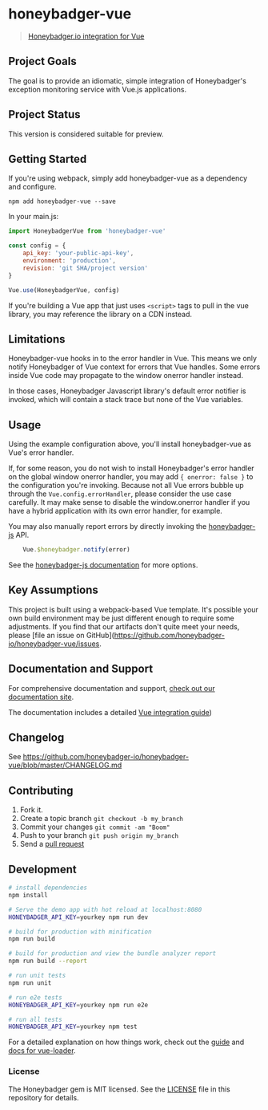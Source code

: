 # honeybadger-vue

> [Honeybadger.io integration for Vue](https://www.honeybadger.io/for/javascript/?utm_source=github&utm_medium=readme&utm_campaign=vue&utm_content=Honeybadger+integration+for+Vue)

## Project Goals

The goal is to provide an idiomatic, simple integration of Honeybadger's
exception monitoring service with Vue.js applications.

## Project Status

This version is considered suitable for preview.

## Getting Started

If you're using webpack, simply add honeybadger-vue as a dependency and
configure.

```
npm add honeybadger-vue --save
```

In your main.js:

```javascript
import HoneybadgerVue from 'honeybadger-vue'

const config = {
    api_key: 'your-public-api-key',
    environment: 'production',
    revision: 'git SHA/project version'
}

Vue.use(HoneybadgerVue, config)
```

If you're building a Vue app that just uses `<script>` tags to pull in
the vue library, you may reference the library on a CDN instead.

## Limitations

Honeybadger-vue hooks in to the error handler in Vue. This means we only
notify Honeybadger of Vue context for errors that Vue handles. Some
errors inside Vue code may propagate to the window onerror handler
instead.

In those cases, Honeybadger Javascript library's default error notifier
is invoked, which will contain a stack trace but none of the Vue
variables.

## Usage

Using the example configuration above, you'll install honeybadger-vue
as Vue's error handler.

If, for some reason, you do not wish to install Honeybadger's
error handler on the global window onerror handler, you may add
```{ onerror: false }``` to the configuration you're invoking. Because
not all Vue errors bubble up through the `Vue.config.errorHandler`,
please consider the use case carefully. It may make sense to disable
the window.onerror handler if you have a hybrid application with its
own error handler, for example.

You may also manually report errors by directly invoking the
[honeybadger-js](https://docs.honeybadger.io/lib/javascript/) API.

```javascript
    Vue.$honeybadger.notify(error)
```

See the [honeybadger-js documentation](https://docs.honeybadger.io/lib/javascript/) for more options.

## Key Assumptions

This project is built using a webpack-based Vue template. It's possible
your own build environment may be just different enough to require some
adjustments. If you find that our artifacts don't quite meet your needs,
please [file an issue on GitHub](https://github.com/honeybadger-io/honeybadger-vue/issues.

## Documentation and Support

For comprehensive documentation and support, [check out our documentation site](http://docs.honeybadger.io/).

The documentation includes a detailed [Vue integration guide](http://docs.honeybadger.io/lib/javascript/integration/vue.html))

## Changelog

See https://github.com/honeybadger-io/honeybadger-vue/blob/master/CHANGELOG.md

## Contributing

1. Fork it.
2. Create a topic branch `git checkout -b my_branch`
3. Commit your changes `git commit -am "Boom"`
3. Push to your branch `git push origin my_branch`
4. Send a [pull request](https://github.com/honeybadger-io/honeybadger-vue/pulls)

## Development

``` bash
# install dependencies
npm install

# Serve the demo app with hot reload at localhost:8080
HONEYBADGER_API_KEY=yourkey npm run dev

# build for production with minification
npm run build

# build for production and view the bundle analyzer report
npm run build --report

# run unit tests
npm run unit

# run e2e tests
HONEYBADGER_API_KEY=yourkey npm run e2e

# run all tests
HONEYBADGER_API_KEY=yourkey npm test
```

For a detailed explanation on how things work, check out the [guide](http://vuejs-templates.github.io/webpack/) and [docs for vue-loader](http://vuejs.github.io/vue-loader).

### License

The Honeybadger gem is MIT licensed. See the [LICENSE](https://raw.github.com/honeybadger-io/honeybadger-vue/master/LICENSE) file in this repository for details.
